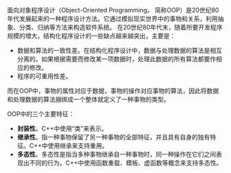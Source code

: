 面向对象程序设计（Object-Oriented Programming， 简称OOP）是20世纪80年代发展起来的一种程序设计方法。它通过模拟现实世界中的事物和关系，利用抽象、分类、归纳等方法来构造软件系统。
在20世纪80年代末，随着所要开发程序规模的增大，结构化程序设计的一些缺点越来越突出，主要是：

- 数据和算法的一致性差。在结构化程序设计中，数据与处理数据的算法是相互分离的。如果根据需要而修改某一项数据时，处理此数据的所有算法都要作相应的修改。
- 程序的可重用性差。

而在OOP中，事物的属性对应于数据，事物的操作对应事物的算法，因此将数据和处理数据的算法捆绑成一个整体就定义了一种事物的类型。

OOP中的三个主要特征：

- **封装性**。C++中使用“类”来表示。
- **继承性**。指一种事物保留了另一种事物的全部特征，并且具有自身的独有特征。C++中使用继承来支持重用。
- **多态性**。多态性是指当多种事物继承自一种事物时，同一种操作在它们之间表现出不同的行为。C++中使用函数重载、模板、虚函数等概念来支持多态性。
